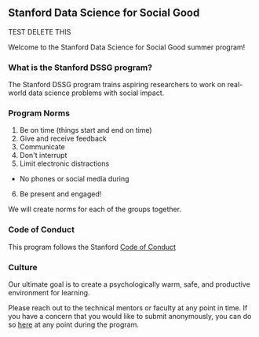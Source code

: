 ## Stanford Data Science for Social Good
TEST DELETE THIS 

Welcome to the Stanford Data Science for Social Good summer program!

### What is the Stanford DSSG program?
The Stanford DSSG program trains aspiring researchers to work on real-world data science problems with social impact. 

### Program Norms
1. Be on time (things start and end on time)
2. Give and receive feedback
3. Communicate
4. Don't interrupt
5. Limit electronic distractions
  * No phones or social media during
6. Be present and engaged!

We will create norms for each of the groups together. 

### Code of Conduct
This program follows the Stanford [Code of Conduct](https://adminguide.stanford.edu/chapter-1/subchapter-1/policy-1-1-1)

### Culture
Our ultimate goal is to create a psychologically warm, safe, and productive environment for learning. 

Please reach out to the technical mentors or faculty at any point in time.
If you have a concern that you would like to submit anonymously, you can do so [here](https://docs.google.com/forms/d/e/1FAIpQLSfmiXSa1d4n_qEcD7jvVSpCY3LN4_tKHal6Lgi2zQ4eflMmWA/viewform) at any point during the program.
